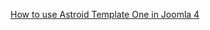 [How to use Astroid Template One in Joomla 4](https://docs.joomdev.com/article/steps-to-create-an-astroid-template-in-joomla-4/)
